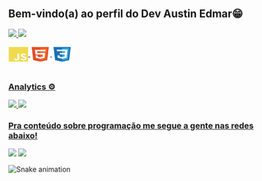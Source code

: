## Bem-vindo(a) ao perfil do Dev Austin Edmar😁

 <div>
   <a href="https://github.com/AustinEdmar/AustinEdmar/">
   <img height="180em" src="https://github-readme-stats.vercel.app/api?username=AustinEdmar&show_icons=true&theme=tokyonight&include_all_commits=true&count_private=true"/>
   <img height="180em" src="https://github-readme-stats.vercel.app/api/top-langs/?username=AustinEdmar&layout=compact&langs_count=6&theme=tokyonight"/>

</div>
<div style="display: inline_block"><br>
  <img align="center" alt="Js" height="30" width="40" src="https://raw.githubusercontent.com/devicons/devicon/master/icons/javascript/javascript-plain.svg">
  <img align="center" alt="HTML" height="30" width="40" src="https://raw.githubusercontent.com/devicons/devicon/master/icons/html5/html5-original.svg">
  <img align="center" alt="CSS" height="30" width="40" src="https://raw.githubusercontent.com/devicons/devicon/master/icons/css3/css3-original.svg">
</div>
 
 <br>
 
 
 ### Analytics ⚙️
  
<p align="left">
  <img height="180em" src="https://github-readme-streak-stats.herokuapp.com/?user=GuillaumeFalourd" />
  <img height="180em" src="https://user-images.githubusercontent.com/22433243/121538215-faa36d80-c9da-11eb-9dce-0def2d07ff62.gif" />
</p>  
  


 
  ### Pra conteúdo sobre programação me segue a gente nas redes abaixo!
 
<div> 

 

  <a href = "mailto:austinedmar@gmail.com"><img src="https://img.shields.io/badge/-Gmail-%23333?style=for-the-badge&logo=gmail&logoColor=white" target="_blank"></a>
  <a href="https://www.linkedin.com/in/austin-edmar-1888a8200/" target="_blank"><img src="https://img.shields.io/badge/-LinkedIn-%230077B5?style=for-the-badge&logo=linkedin&logoColor=white" target="_blank"></a> 
 
 ![Snake animation](https://github.com/AustinEdmar/AustinEdmar/blob/output/github-contribution-grid-snake.svg)

</div>
